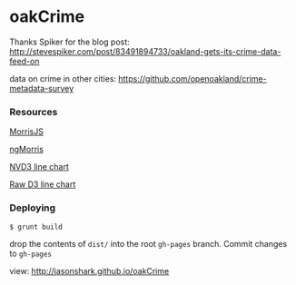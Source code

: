 oakCrime
======

Thanks Spiker for the blog post: http://stevespiker.com/post/83491894733/oakland-gets-its-crime-data-feed-on

data on crime in other cities: https://github.com/openoakland/crime-metadata-survey

### Resources

[MorrisJS](http://morrisjs.github.io/morris.js/)

[ngMorris](https://github.com/jasonshark/ng-morris)

[NVD3 line chart](http://nvd3.org/examples/line.html)

[Raw D3 line chart](http://bl.ocks.org/mbostock/3883245)

### Deploying

`$ grunt build`

drop the contents of `dist/` into the root `gh-pages` branch. Commit changes to `gh-pages`

view: http://jasonshark.github.io/oakCrime